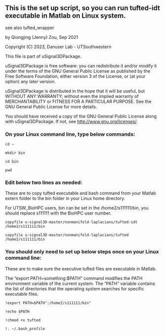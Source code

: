  ## This is the set up script, so you can run tufted-idt executable in Matlab on Linux system.
 see also tufted_wrapper
 
 by Qiongjing (Jenny) Zou, Sep 2021
 

 Copyright (C) 2023, Danuser Lab - UTSouthwestern 

 This file is part of uSignal3DPackage.
 
 uSignal3DPackage is free software: you can redistribute it and/or modify
 it under the terms of the GNU General Public License as published by
 the Free Software Foundation, either version 3 of the License, or
 (at your option) any later version.
 
 uSignal3DPackage is distributed in the hope that it will be useful,
 but WITHOUT ANY WARRANTY; without even the implied warranty of
 MERCHANTABILITY or FITNESS FOR A PARTICULAR PURPOSE.  See the
 GNU General Public License for more details.
 
 You should have received a copy of the GNU General Public License
 along with uSignal3DPackage.  If not, see <http://www.gnu.org/licenses/>.

 
 
### On your Linux command line, type below commands:
`cd ~`

`mkdir bin`

`cd bin`

`pwd`

### Edit below two lines as needed:
These are to copy tufted executable and bash command from your Matlab extern folder to the bin folder in your Linux home directory.

For UTSW_BioHPC users, bin can be set in the /home2/s111111/bin, you should replace s111111 with the BioHPC user number.

`copyfile u-signal3D-master/nonmanifold-laplacians/tufted-idt /home2/s111111/bin`

`copyfile u-signal3D-master/nonmanifold-laplacians/tufted /home2/s111111/bin`

### You should only need to set up below steps once on your Linux command line:
These are to make sure the executive tufted files are executable in Matlab. 

The “export PATH=something:$PATH” command modifies the PATH environment variable of the current system. The “PATH” variable contains the list of directories that the operating system searches for specific executable files.

`!export PATH=$PATH":/home2/s111111/bin"`

`!echo $PATH`

`!chmod +x tufted`

`!. ~/.bash_profile`
